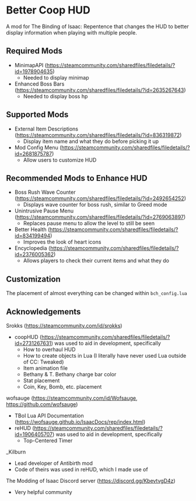 # Better Coop HUD
A mod for The Binding of Isaac: Repentence that changes the HUD to better display information when playing with multiple people.

## Required Mods
* MinimapAPI (https://steamcommunity.com/sharedfiles/filedetails/?id=1978904635)
    * Needed to display minimap
* Enhanced Boss Bars (https://steamcommunity.com/sharedfiles/filedetails/?id=2635267643)
    * Needed to display boss hp

## Supported Mods
* External Item Descriptions (https://steamcommunity.com/sharedfiles/filedetails/?id=836319872)
    * Display item name and what they do before picking it up
* Mod Config Menu (https://steamcommunity.com/sharedfiles/filedetails/?id=2681875787)
    * Allow users to customize HUD

## Recommended Mods to Enhance HUD
* Boss Rush Wave Counter (https://steamcommunity.com/sharedfiles/filedetails/?id=2492654252)
    * Displays wave counter for boss rush, similar to Greed mode
* Unintrusive Pause Menu (https://steamcommunity.com/sharedfiles/filedetails/?id=2769063897)
    * Replaces pause menu to allow the level to still be seen 
* Better Health (https://steamcommunity.com/sharedfiles/filedetails/?id=834199494)
    * Improves the look of heart icons
* Encyclopedia (https://steamcommunity.com/sharedfiles/filedetails/?id=2376005362)
    * Allows players to check their current items and what they do

## Customization
The placement of almost everything can be changed within `bch_config.lua`

## Acknowledgements
Srokks (https://steamcommunity.com/id/srokks)
*  coopHUD (https://steamcommunity.com/sharedfiles/filedetails/?id=2731267631) was used to aid in development, specifically
    * How to overhaul HUD
    * How to create objects in Lua (I literally have never used Lua outside of CC: Tweaked)
    * Item animation file
    * Bethany & T. Bethany charge bar color
    * Stat placement
    * Coin, Key, Bomb, etc. placement

wofsauge (https://steamcommunity.com/id/Wofsauge, https://github.com/wofsauge) 
* TBoI Lua API Documentation (https://wofsauge.github.io/IsaacDocs/rep/index.html)
* reHUD (https://steamcommunity.com/sharedfiles/filedetails/?id=1906405707) was used to aid in development, specifically
    * Top-Centered Timer

_Kilburn
* Lead developer of Antibirth mod
* Code of theirs was used in reHUD, which I made use of

The Modding of Isaac Discord server (https://discord.gg/KbevtvgD4z)
* Very helpful community

